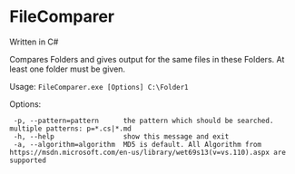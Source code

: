 # FileComparer

Written in C#

Compares Folders and gives output for the same files in these Folders. At least one folder must be given.

Usage: ````FileComparer.exe [Options] C:\Folder1````

Options:
```
 -p, --pattern=pattern      the pattern which should be searched. multiple patterns: p=*.cs|*.md
 -h, --help                 show this message and exit
 -a, --algorithm=algorithm  MD5 is default. All Algorithm from https://msdn.microsoft.com/en-us/library/wet69s13(v=vs.110).aspx are supported
 ```